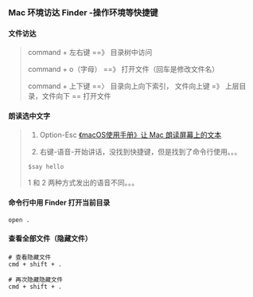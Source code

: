 ### Mac 环境访达 Finder -操作环境等快捷键

#### 文件访达

> command + 左右键 ==》 目录树中访问
> 
> command + o（字母） ==》 打开文件（回车是修改文件名）
> 
> command + 上下键 ==〉 目录向上向下索引， 文件向上键 =》 上层目录，文件向下 == 打开文件
> 

#### 朗读选中文字

> 1. Option-Esc [《macOS使用手册》让 Mac 朗读屏幕上的文本](https://support.apple.com/zh-cn/guide/mac-help/mh27448/mac)
> 
> 2. 右键-语音-开始讲话，没找到快捷键，但是找到了命令行使用。。。
> ```shell 
> $say hello
> ```
> 
> 1 和 2 两种方式发出的语音不同。。。
> 

#### 命令行中用 Finder 打开当前目录

```shell
open .
```

#### 查看全部文件（隐藏文件）

```shell
# 查看隐藏文件
cmd + shift + .

# 再次隐藏隐藏文件
cmd + shift + .
```


